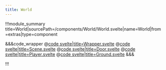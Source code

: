 ```yaml
---
title: World
---
```


<script lang="ts">
import Wrapper from '$examples/rapier/world/Wrapper.svelte'
</script>

!!!module_summary title=World|sourcePath=/components/World/World.svelte|name=World|from=extras|type=component

<ExampleWrapper>
  <Wrapper />
</ExampleWrapper>

&&&code_wrapper
@[code svelte|title=Wrapper.svelte](../../examples/rapier/world/Wrapper.svelte)
@[code svelte|title=Scene.svelte](../../examples/rapier/world/Scene.svelte)
@[code svelte|title=Door.svelte](../../examples/rapier/world/Door.svelte)
@[code svelte|title=Player.svelte](../../examples/rapier/world/Player.svelte)
@[code svelte|title=Ground.svelte](../../examples/rapier/world/Ground.svelte)
&&&

!!!
